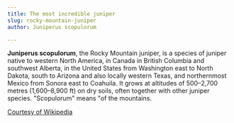 ```yaml
---
title: The most incredible juniper
slug: rocky-mountain-juniper
author: Juniperus scopulorum

---
```

**Juniperus scopulorum**, the Rocky Mountain juniper, is a species of juniper native to western North America, in Canada in British Columbia and southwest Alberta, in the United States from Washington east to North Dakota, south to Arizona and also locally western Texas, and northernmost Mexico from Sonora east to Coahuila. It grows at altitudes of 500–2,700 metres (1,600–8,900 ft) on dry soils, often together with other juniper species. "Scopulorum" means "of the mountains.

<a href="https://en.wikipedia.org/wiki/Juniperus_scopulorum">
Courtesy of Wikipedia
</a>